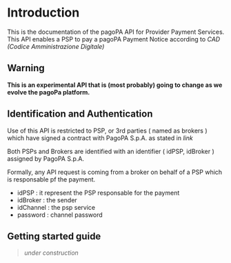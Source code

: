 
# Introduction

This is the documentation of the pagoPA API for Provider Payment Services. This API enables a PSP  to pay a pagoPA Payment Notice according to _CAD (Codice Amministrazione Digitale)_

## Warning

**This is an experimental API that is (most probably) going to change as we evolve the pagoPa platform.**

## Identification and Authentication

Use of this API is restricted to PSP, or 3rd parties ( named as brokers ) which have signed a contract with PagoPA S.p.A. as stated in _link_

Both PSPs and Brokers are identified with an identifier ( idPSP, idBroker )  assigned by PagoPA S.p.A.

Formally, any API request is coming from a broker on behalf of a PSP which is responsable pf the payment.

- idPSP : it represent the PSP responsable for the payment
- idBroker : the sender
- idChannel : the psp service
- password : channel password

## Getting started guide

> _under construction_
